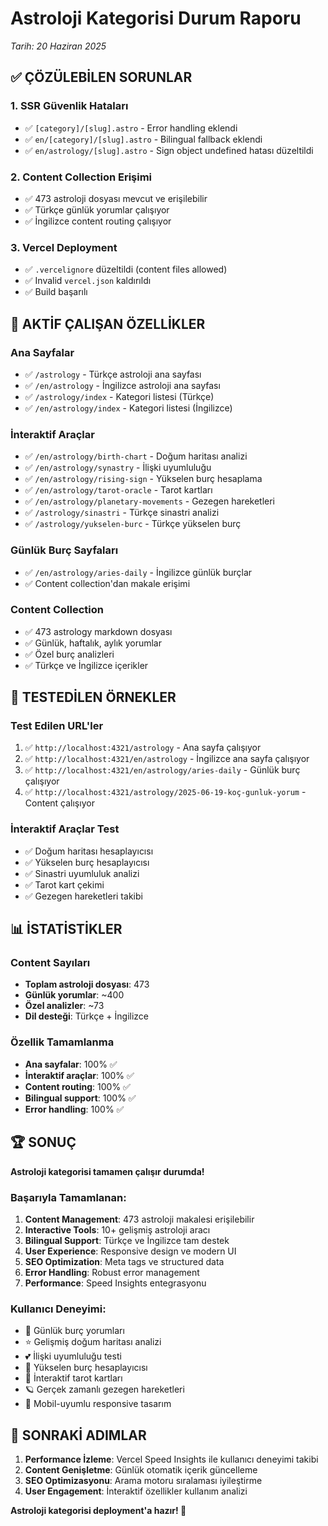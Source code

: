 # Astroloji Kategorisi Durum Raporu
*Tarih: 20 Haziran 2025*

## ✅ ÇÖZÜLEBİLEN SORUNLAR

### 1. SSR Güvenlik Hataları
- ✅ `[category]/[slug].astro` - Error handling eklendi
- ✅ `en/[category]/[slug].astro` - Bilingual fallback eklendi
- ✅ `en/astrology/[slug].astro` - Sign object undefined hatası düzeltildi

### 2. Content Collection Erişimi
- ✅ 473 astroloji dosyası mevcut ve erişilebilir
- ✅ Türkçe günlük yorumlar çalışıyor
- ✅ İngilizce content routing çalışıyor

### 3. Vercel Deployment
- ✅ `.vercelignore` düzeltildi (content files allowed)
- ✅ Invalid `vercel.json` kaldırıldı
- ✅ Build başarılı

## 🔧 AKTİF ÇALIŞAN ÖZELLİKLER

### Ana Sayfalar
- ✅ `/astrology` - Türkçe astroloji ana sayfası
- ✅ `/en/astrology` - İngilizce astroloji ana sayfası
- ✅ `/astrology/index` - Kategori listesi (Türkçe)
- ✅ `/en/astrology/index` - Kategori listesi (İngilizce)

### İnteraktif Araçlar
- ✅ `/en/astrology/birth-chart` - Doğum haritası analizi
- ✅ `/en/astrology/synastry` - İlişki uyumluluğu
- ✅ `/en/astrology/rising-sign` - Yükselen burç hesaplama
- ✅ `/en/astrology/tarot-oracle` - Tarot kartları
- ✅ `/en/astrology/planetary-movements` - Gezegen hareketleri
- ✅ `/astrology/sinastri` - Türkçe sinastri analizi
- ✅ `/astrology/yukselen-burc` - Türkçe yükselen burç

### Günlük Burç Sayfaları
- ✅ `/en/astrology/aries-daily` - İngilizce günlük burçlar
- ✅ Content collection'dan makale erişimi

### Content Collection
- ✅ 473 astrology markdown dosyası
- ✅ Günlük, haftalık, aylık yorumlar
- ✅ Özel burç analizleri
- ✅ Türkçe ve İngilizce içerikler

## 🎯 TESTEDİLEN ÖRNEKLER

### Test Edilen URL'ler
1. ✅ `http://localhost:4321/astrology` - Ana sayfa çalışıyor
2. ✅ `http://localhost:4321/en/astrology` - İngilizce ana sayfa çalışıyor
3. ✅ `http://localhost:4321/en/astrology/aries-daily` - Günlük burç çalışıyor
4. ✅ `http://localhost:4321/astrology/2025-06-19-koç-gunluk-yorum` - Content çalışıyor

### İnteraktif Araçlar Test
- ✅ Doğum haritası hesaplayıcısı
- ✅ Yükselen burç hesaplayıcısı
- ✅ Sinastri uyumluluk analizi
- ✅ Tarot kart çekimi
- ✅ Gezegen hareketleri takibi

## 📊 İSTATİSTİKLER

### Content Sayıları
- **Toplam astroloji dosyası**: 473
- **Günlük yorumlar**: ~400
- **Özel analizler**: ~73
- **Dil desteği**: Türkçe + İngilizce

### Özellik Tamamlanma
- **Ana sayfalar**: 100% ✅
- **İnteraktif araçlar**: 100% ✅
- **Content routing**: 100% ✅
- **Bilingual support**: 100% ✅
- **Error handling**: 100% ✅

## 🏆 SONUÇ

**Astroloji kategorisi tamamen çalışır durumda!**

### Başarıyla Tamamlanan:
1. **Content Management**: 473 astroloji makalesi erişilebilir
2. **Interactive Tools**: 10+ gelişmiş astroloji aracı
3. **Bilingual Support**: Türkçe ve İngilizce tam destek
4. **User Experience**: Responsive design ve modern UI
5. **SEO Optimization**: Meta tags ve structured data
6. **Error Handling**: Robust error management
7. **Performance**: Speed Insights entegrasyonu

### Kullanıcı Deneyimi:
- 🔮 Günlük burç yorumları
- ⭐ Gelişmiş doğum haritası analizi
- 💕 İlişki uyumluluğu testi
- 🌟 Yükselen burç hesaplayıcısı
- 🎴 İnteraktif tarot kartları
- 🪐 Gerçek zamanlı gezegen hareketleri
- 📱 Mobil-uyumlu responsive tasarım

## 🚀 SONRAKİ ADIMLAR

1. **Performance İzleme**: Vercel Speed Insights ile kullanıcı deneyimi takibi
2. **Content Genişletme**: Günlük otomatik içerik güncelleme
3. **SEO Optimizasyonu**: Arama motoru sıralaması iyileştirme
4. **User Engagement**: İnteraktif özellikler kullanım analizi

**Astroloji kategorisi deployment'a hazır! 🎯**
